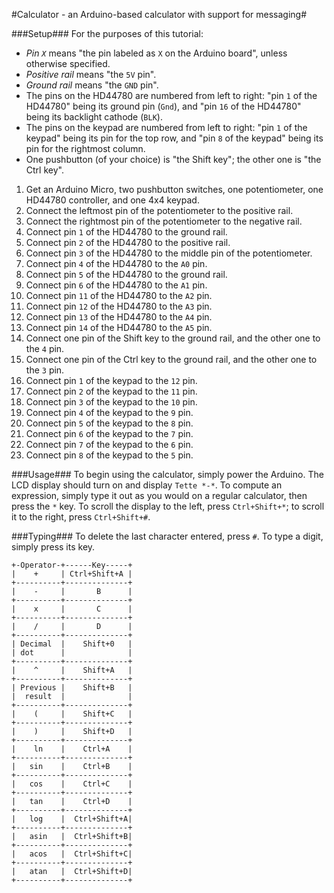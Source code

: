 #Calculator - an Arduino-based calculator with support for messaging#

###Setup###
For the purposes of this tutorial:

- *Pin `X`* means "the pin labeled as `X` on the Arduino board", unless otherwise specified.
- *Positive rail* means "the `5V` pin".
- *Ground rail* means "the `GND` pin".
- The pins on the HD44780 are numbered from left to right: "pin `1` of the HD44780" being its ground pin (`Gnd`), and "pin `16` of the HD44780" being its backlight cathode (`BLK`).
- The pins on the keypad are numbered from left to right: "pin `1` of the keypad" being its pin for the top row, and "pin `8` of the keypad" being its pin for the rightmost column.
- One pushbutton (of your choice) is "the Shift key"; the other one is "the Ctrl key".
   
1. Get an Arduino Micro, two pushbutton switches, one potentiometer, one HD44780 controller, and one 4x4 keypad.
2. Connect the leftmost pin of the potentiometer to the positive rail.
3. Connect the rightmost pin of the potentiometer to the negative rail.
4. Connect pin `1` of the HD44780 to the ground rail.
5. Connect pin `2` of the HD44780 to the positive rail.
6. Connect pin `3` of the HD44780 to the middle pin of the potentiometer.
7. Connect pin `4` of the HD44780 to the `A0` pin.
8. Connect pin `5` of the HD44780 to the ground rail.
9. Connect pin `6` of the HD44780 to the `A1` pin.
10. Connect pin `11` of the HD44780 to the `A2` pin.
11. Connect pin `12` of the HD44780 to the `A3` pin.
12. Connect pin `13` of the HD44780 to the `A4` pin.
13. Connect pin `14` of the HD44780 to the `A5` pin.
14. Connect one pin of the Shift key to the ground rail, and the other one to the `4` pin.
15. Connect one pin of the Ctrl key to the ground rail, and the other one to the `3` pin.
16. Connect pin `1` of the keypad to the `12` pin.
17. Connect pin `2` of the keypad to the `11` pin.
18. Connect pin `3` of the keypad to the `10` pin.
19. Connect pin `4` of the keypad to the `9` pin.
20. Connect pin `5` of the keypad to the `8` pin.
21. Connect pin `6` of the keypad to the `7` pin.
22. Connect pin `7` of the keypad to the `6` pin.
23. Connect pin `8` of the keypad to the `5` pin.

###Usage###
To begin using the calculator, simply power the Arduino. The LCD display should turn on and display `Tette *-*`. To compute an expression, simply type it out as you would on a regular calculator, then press the `*` key.
To scroll the display to the left, press `Ctrl+Shift+*`; to scroll it to the right, press `Ctrl+Shift+#`.

###Typing###
To delete the last character entered, press `#`.
To type a digit, simply press its key.


    +-Operator-+------Key-----+
    |    +     | Ctrl+Shift+A |
    +----------+--------------+
    |    -     |       B      |
    +----------+--------------+
    |    x     |       C      |
    +----------+--------------+
    |    /     |       D      |
    +----------+--------------+
    | Decimal  |    Shift+0   |
    | dot      |              |
    +----------+--------------+
    |    ^     |    Shift+A   |
    +----------+--------------+
    | Previous |    Shift+B   |
    |  result  |              |
    +----------+--------------+
    |    (     |    Shift+C   |
    +----------+--------------+
    |    )     |    Shift+D   |
    +----------+--------------+
    |    ln    |    Ctrl+A    |
    +----------+--------------+
    |   sin    |    Ctrl+B    |
    +----------+--------------+
    |   cos    |    Ctrl+C    |
    +----------+--------------+
    |   tan    |    Ctrl+D    |
    +----------+--------------+
    |   log    |  Ctrl+Shift+A|
    +----------+--------------+
    |   asin   |  Ctrl+Shift+B|
    +----------+--------------+
    |   acos   |  Ctrl+Shift+C|
    +----------+--------------+
    |   atan   |  Ctrl+Shift+D|
    +----------+--------------+
